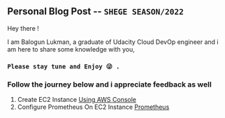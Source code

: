 ## Personal Blog Post -- ` SHEGE SEASON/2022 `
Hey there !

I am Balogun Lukman, a graduate of Udacity Cloud DevOp engineer and i am here to share some knowledge with you,
### `Please stay tune and Enjoy 😜 .`


### Follow the journey below and i appreciate feedback as well

1. Create EC2 Instance [Using AWS Console](blogs/CreateAWSInstance/ec2_instance.md) 
2. Configure Prometheus On EC2 Instance [Prometheus](blogs/Prometheus_setUp/prometheus.md) 